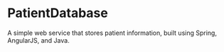 # PatientDatabase
A simple web service that stores patient information, built using Spring, AngularJS, and Java.
